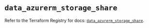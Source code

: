 # `data_azurerm_storage_share`

Refer to the Terraform Registry for docs: [`data_azurerm_storage_share`](https://registry.terraform.io/providers/hashicorp/azurerm/4.10.0/docs/data-sources/storage_share).
